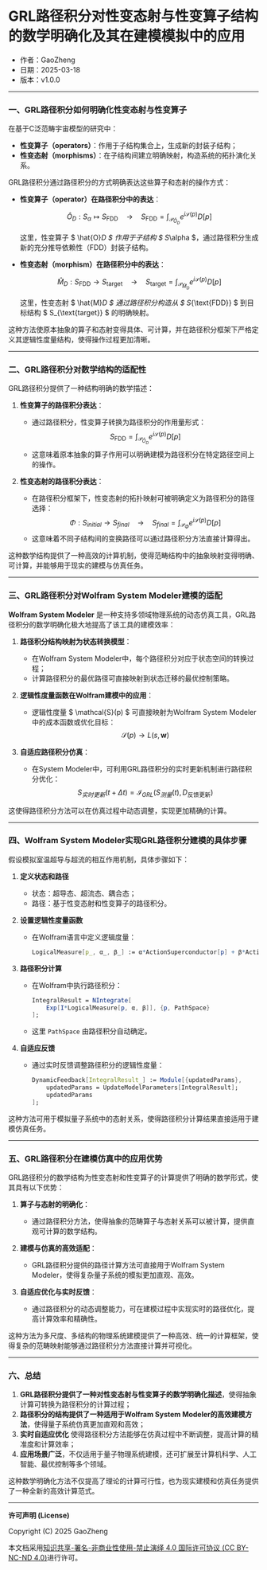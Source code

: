 # **GRL路径积分对性变态射与性变算子结构的数学明确化及其在建模模拟中的应用**

- 作者：GaoZheng
- 日期：2025-03-18
- 版本：v1.0.0

---

### 一、GRL路径积分如何明确化性变态射与性变算子

在基于C泛范畴宇宙模型的研究中：

- **性变算子（operators）**：作用于子结构集合上，生成新的封装子结构；
- **性变态射（morphisms）**：在子结构间建立明确映射，构造系统的拓扑演化关系。

GRL路径积分通过路径积分的方式明确表达这些算子和态射的操作方式：

- **性变算子（operator）在路径积分中的表达**：
  
  $$
  \hat{O}_D: S_\alpha \mapsto S_{\text{FDD}} \quad \longrightarrow \quad S_{\text{FDD}} = \int_{\mathcal{P}_{\hat{O}_D}} e^{i\mathcal{S}(p)}D[p]
  $$

  这里，性变算子 $ \hat{O}_D $ 作用于子结构 $ S_\alpha $，通过路径积分生成新的充分推导依赖性（FDD）封装子结构。

- **性变态射（morphism）在路径积分中的表达**：
  
  $$
  \hat{M}_D: S_{\text{FDD}}\rightarrow S_{\text{target}} \quad \longrightarrow \quad S_{\text{target}} = \int_{\mathcal{P}_{\hat{M}_D}} e^{i\mathcal{S}(p)}D[p]
  $$

  这里，性变态射 $ \hat{M}_D $ 通过路径积分构造从 $ S_{\text{FDD}} $ 到目标结构 $ S_{\text{target}} $ 的明确映射。

这种方法使原本抽象的算子和态射变得具体、可计算，并在路径积分框架下严格定义其逻辑性度量结构，使得操作过程更加清晰。

---

### 二、GRL路径积分对数学结构的适配性

GRL路径积分提供了一种结构明确的数学描述：

1. **性变算子的路径积分表达**：
   - 通过路径积分，性变算子转换为路径积分的作用量形式：
   $$
   S_{\text{FDD}} = \int_{\mathcal{P}_{\hat{O}_D}} e^{i\mathcal{S}(p)}D[p]
   $$
   - 这意味着原本抽象的算子作用可以明确建模为路径积分在特定路径空间上的操作。

2. **性变态射的路径积分表达**：
   - 在路径积分框架下，性变态射的拓扑映射可被明确定义为路径积分的路径选择：
   $$
   \Phi:S_{initial}\rightarrow S_{final} \quad \longrightarrow \quad S_{final}=\int_{\mathcal{P}_\Phi}e^{i\mathcal{S}(p)}D[p]
   $$
   - 这意味着不同子结构间的变换路径可以通过路径积分方法直接计算得出。

这种数学结构提供了一种高效的计算机制，使得范畴结构中的抽象映射变得明确、可计算，并能够用于现实的建模与仿真任务。

---

### 三、GRL路径积分对Wolfram System Modeler建模的适配

**Wolfram System Modeler** 是一种支持多领域物理系统的动态仿真工具，GRL路径积分的数学明确化极大地提高了该工具的建模效率：

1. **路径积分结构映射为状态转换模型**：
   - 在Wolfram System Modeler中，每个路径积分对应于状态空间的转换过程；
   - 计算路径积分的最优路径可直接映射到状态迁移的最优控制策略。

2. **逻辑性度量函数在Wolfram建模中的应用**：
   - 逻辑性度量 $ \mathcal{S}(p) $ 可直接映射为Wolfram System Modeler中的成本函数或优化目标：
   $$
   \mathcal{S}(p)\rightarrow L(s,\mathbf{w})
   $$

3. **自适应路径积分仿真**：
   - 在System Modeler中，可利用GRL路径积分的实时更新机制进行路径积分优化：
   $$
   S_{实时更新}(t+\Delta t)=\mathcal{I}_{GRL}\left(S_{测量}(t), D_{\text{反馈更新}}\right)
   $$

这使得路径积分方法可以在仿真过程中动态调整，实现更加精确的计算。

---

### 四、Wolfram System Modeler实现GRL路径积分建模的具体步骤

假设模拟室温超导与超流的相互作用机制，具体步骤如下：

1. **定义状态和路径**
   - 状态：超导态、超流态、耦合态；
   - 路径：基于性变态射和性变算子的路径积分。

2. **设置逻辑性度量函数**
   - 在Wolfram语言中定义逻辑度量：
     ```mathematica
     LogicalMeasure[p_, α_, β_] := α*ActionSuperconductor[p] + β*ActionSuperfluid[p]
     ```

3. **路径积分计算**
   - 在Wolfram中执行路径积分：
     ```mathematica
     IntegralResult = NIntegrate[
         Exp[I*LogicalMeasure[p, α, β]], {p, PathSpace}
     ];
     ```
   - 这里 `PathSpace` 由路径积分自动确定。

4. **自适应反馈**
   - 通过实时反馈调整路径积分的逻辑性度量：
     ```mathematica
     DynamicFeedback[IntegralResult_] := Module[{updatedParams},
         updatedParams = UpdateModelParameters[IntegralResult];
         updatedParams
     ];
     ```

这种方法可用于模拟量子系统中的态射关系，使得路径积分计算结果直接适用于建模仿真任务。

---

### 五、GRL路径积分在建模仿真中的应用优势

GRL路径积分的数学结构为性变态射和性变算子的计算提供了明确的数学形式，使其具有以下优势：

1. **算子与态射的明确化**：
   - 通过路径积分方法，使得抽象的范畴算子与态射关系可以被计算，提供直观可计算的数学结构。

2. **建模与仿真的高效适配**：
   - GRL路径积分提供的路径计算方法可直接用于Wolfram System Modeler，使得复杂量子系统的模拟更加直观、高效。

3. **自适应优化与实时反馈**：
   - 通过路径积分的动态调整能力，可在建模过程中实现实时的路径优化，提高计算效率和精确性。

这种方法为多尺度、多结构的物理系统建模提供了一种高效、统一的计算框架，使得复杂的范畴映射能够通过路径积分方法直接计算并可视化。

---

### 六、总结

1. **GRL路径积分提供了一种对性变态射与性变算子的数学明确化描述**，使得抽象计算可转换为路径积分的计算过程；
2. **路径积分的结构提供了一种适用于Wolfram System Modeler的高效建模方法**，使得量子系统仿真更加直观和高效；
3. **实时自适应优化** 使得路径积分方法能够在仿真过程中不断调整，提高计算的精准度和计算效率；
4. **应用场景广泛**，不仅适用于量子物理系统建模，还可扩展至计算机科学、人工智能、最优控制等多个领域。

这种数学明确化方法不仅提高了理论的计算可行性，也为现实建模和仿真任务提供了一种全新的高效计算范式。

---

**许可声明 (License)**

Copyright (C) 2025 GaoZheng 

本文档采用[知识共享-署名-非商业性使用-禁止演绎 4.0 国际许可协议 (CC BY-NC-ND 4.0)](https://creativecommons.org/licenses/by-nc-nd/4.0/deed.zh-Hans)进行许可。
